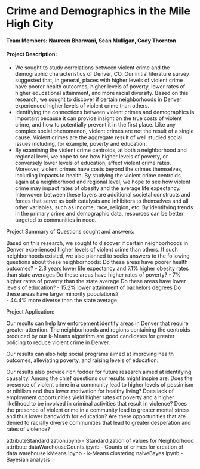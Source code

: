 # Crime and Demographics in the Mile High City
#### Team Members: Naureen Bharwani, Sean Mulligan, Cody Thornton

#### Project Description:

- We sought to study correlations between violent crime and the demographic characteristics of Denver, CO. Our initial literature survey suggested that, in general, places with higher levels of violent crime have poorer health outcomes, higher levels of poverty, lower rates of higher educational attainment, and more racial diversity. Based on this research, we sought to discover if certain neighborhoods in Denver experienced higher levels of violent crime than others.
- Identifying the connections between violent crimes and demographics is important because it can provide insight on the true costs of violent crime, and how to potentially prevent it in the first place.	Like any complex social phenomenon, violent crimes are not the result of a single cause. Violent crimes are the aggregate result of well studied social issues including, for example, poverty and education.
- By examining the violent crime centroids, at both a neighborhood and regional level, we hope to see how higher levels of 
poverty, or conversely lower levels of education, affect violent crime rates. Moreover, violent crimes have costs beyond the crimes themselves, including impacts to health. By studying the violent crime centroids, again at a neighborhood and regional level, we hope to see how violent crime may impact rates of obesity and the average life expectancy. Interwoven between these layers are additional societal constructs and forces that serve as both catalysts and inhibitors to themselves and all other variables, such as income, race, religion, etc.  By identifying trends in the primary crime and demographic data, resources can be better targeted to communities in need.


Project Summary of Questions sought and answers:

Based on this research, we sought to discover if certain neighborhoods in Denver experienced higher levels of violent crime than others. If such neighborhoods existed, 
we also planned to seeks answers to the following questions about these neighborhoods:
    Do these areas have poorer health outcomes?
            - 2.8 years lower life expectancy and 7.1% higher obesity rates than state averages
    Do these areas have higher rates of poverty?
            - 7% higher rates of poverty than the state average
    Do these areas have lower levels of education?
            - 15.2% lower attainment of bachelors degrees
    Do these areas have larger minority populations?  
            - 44.4% more diverse than the state average 
            
            
Project Application:

Our results can help law enforcement identify areas in Denver that require greater attention. The neighborhoods and regions containing the centroids produced by our k-Means
algorithm are good candidates for greater policing to reduce violent crime in Denver. 

Our results can also help social programs aimed at improving health outcomes, alleviating poverty, and raising levels of education. 

Our results also provide rich fodder for future research aimed at identifying causality. Among the chief questions our results might inspire are: 
Does the presence of violent crime in a community lead to higher levels of pessimism or nihilism and thus lower motivation for healthy living?
Does lack of employment opportunities yield higher rates of poverty and a higher likelihood to be involved in criminal activities that result in violence?
Does the presence of violent crime in a community lead to greater mental stress and thus lower bandwidth for education?
Are there opportunities that are denied to racially diverse communities that lead to greater desperation and rates of violence?



attributeStandardization.ipynb - Standardization of values for Neighborhood attribute
dataWarehouseCounts.ipynb - Counts of crimes for creation of data warehouse
kMeans.ipynb - k-Means clustering
naiveBayes.ipynb - Bayesian analysis
